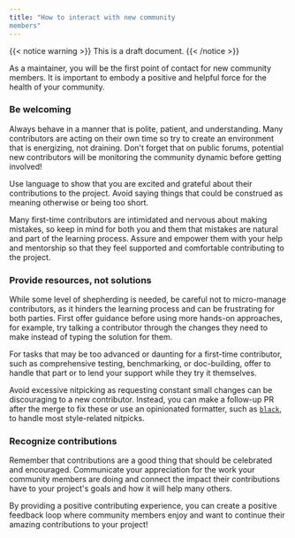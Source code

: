 ```yaml
---
title: "How to interact with new community
members"
---
```


{{< notice warning >}}
This is a draft document.
{{< /notice >}}

As a maintainer, you will be the first point of
contact for new community members. It is important
to embody a positive and helpful force for the
health of your community.

### Be welcoming

Always behave in a manner that is polite, patient, and understanding.
Many contributors are acting on their own time so
try to create an environment that is energizing,
not draining. Don't forget that on public forums,
potential new contributors will be monitoring
the community dynamic before getting involved!

Use language to show that you are excited and
grateful about their contributions to the project.
Avoid saying things that could be construed as
meaning otherwise or being too short.

Many first-time contributors are intimidated and
nervous about making mistakes, so keep in mind for
both you and them that mistakes are natural and
part of the learning process. Assure and empower
them with your help and mentorship so that they
feel supported and comfortable contributing to the
project.

### Provide resources, not solutions

While some level of shepherding is needed, be
careful not to micro-manage contributors, as it
hinders the learning process and can be
frustrating for both parties. First offer guidance
before using more hands-on approaches, for example,
try talking a contributor through the changes
they need to make instead of typing the solution
for them.

For tasks that may be too advanced or daunting for
a first-time contributor, such as comprehensive
testing, benchmarking, or doc-building, offer to
handle that part or to lend your support while
they try it themselves.

Avoid excessive nitpicking as requesting constant
small changes can be discouraging to a new
contributor. Instead, you can make a follow-up PR
after the merge to fix these or use an opinionated
formatter, such as
[`black`](https://github.com/psf/black), to handle
most style-related nitpicks.

### Recognize contributions

Remember that contributions are a good thing that
should be celebrated and encouraged. Communicate
your appreciation for the work your community
members are doing and connect the impact their
contributions have to your project's goals and how
it will help many others.

By providing a positive contributing experience,
you can create a positive feedback loop where
community members enjoy and want to continue their
amazing contributions to your project!
